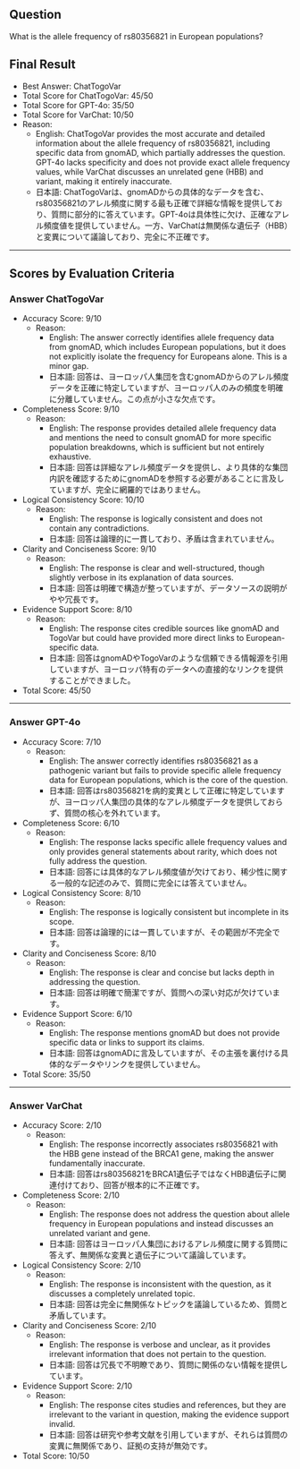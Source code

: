 ## Question

What is the allele frequency of rs80356821 in European populations?

## Final Result

- Best Answer: ChatTogoVar
- Total Score for ChatTogoVar: 45/50
- Total Score for GPT-4o: 35/50
- Total Score for VarChat: 10/50
- Reason:
  - English: ChatTogoVar provides the most accurate and detailed information about the allele frequency of rs80356821, including specific data from gnomAD, which partially addresses the question. GPT-4o lacks specificity and does not provide exact allele frequency values, while VarChat discusses an unrelated gene (HBB) and variant, making it entirely inaccurate.
  - 日本語: ChatTogoVarは、gnomADからの具体的なデータを含む、rs80356821のアレル頻度に関する最も正確で詳細な情報を提供しており、質問に部分的に答えています。GPT-4oは具体性に欠け、正確なアレル頻度値を提供していません。一方、VarChatは無関係な遺伝子（HBB）と変異について議論しており、完全に不正確です。

---

## Scores by Evaluation Criteria

### Answer ChatTogoVar
- Accuracy Score: 9/10
  - Reason: 
    - English: The answer correctly identifies allele frequency data from gnomAD, which includes European populations, but it does not explicitly isolate the frequency for Europeans alone. This is a minor gap.
    - 日本語: 回答は、ヨーロッパ人集団を含むgnomADからのアレル頻度データを正確に特定していますが、ヨーロッパ人のみの頻度を明確に分離していません。この点が小さな欠点です。
- Completeness Score: 9/10
  - Reason: 
    - English: The response provides detailed allele frequency data and mentions the need to consult gnomAD for more specific population breakdowns, which is sufficient but not entirely exhaustive.
    - 日本語: 回答は詳細なアレル頻度データを提供し、より具体的な集団内訳を確認するためにgnomADを参照する必要があることに言及していますが、完全に網羅的ではありません。
- Logical Consistency Score: 10/10
  - Reason: 
    - English: The response is logically consistent and does not contain any contradictions.
    - 日本語: 回答は論理的に一貫しており、矛盾は含まれていません。
- Clarity and Conciseness Score: 9/10
  - Reason: 
    - English: The response is clear and well-structured, though slightly verbose in its explanation of data sources.
    - 日本語: 回答は明確で構造が整っていますが、データソースの説明がやや冗長です。
- Evidence Support Score: 8/10
  - Reason: 
    - English: The response cites credible sources like gnomAD and TogoVar but could have provided more direct links to European-specific data.
    - 日本語: 回答はgnomADやTogoVarのような信頼できる情報源を引用していますが、ヨーロッパ特有のデータへの直接的なリンクを提供することができました。
- Total Score: 45/50

---

### Answer GPT-4o
- Accuracy Score: 7/10
  - Reason: 
    - English: The answer correctly identifies rs80356821 as a pathogenic variant but fails to provide specific allele frequency data for European populations, which is the core of the question.
    - 日本語: 回答はrs80356821を病的変異として正確に特定していますが、ヨーロッパ人集団の具体的なアレル頻度データを提供しておらず、質問の核心を外れています。
- Completeness Score: 6/10
  - Reason: 
    - English: The response lacks specific allele frequency values and only provides general statements about rarity, which does not fully address the question.
    - 日本語: 回答には具体的なアレル頻度値が欠けており、稀少性に関する一般的な記述のみで、質問に完全には答えていません。
- Logical Consistency Score: 8/10
  - Reason: 
    - English: The response is logically consistent but incomplete in its scope.
    - 日本語: 回答は論理的には一貫していますが、その範囲が不完全です。
- Clarity and Conciseness Score: 8/10
  - Reason: 
    - English: The response is clear and concise but lacks depth in addressing the question.
    - 日本語: 回答は明確で簡潔ですが、質問への深い対応が欠けています。
- Evidence Support Score: 6/10
  - Reason: 
    - English: The response mentions gnomAD but does not provide specific data or links to support its claims.
    - 日本語: 回答はgnomADに言及していますが、その主張を裏付ける具体的なデータやリンクを提供していません。
- Total Score: 35/50

---

### Answer VarChat
- Accuracy Score: 2/10
  - Reason: 
    - English: The response incorrectly associates rs80356821 with the HBB gene instead of the BRCA1 gene, making the answer fundamentally inaccurate.
    - 日本語: 回答はrs80356821をBRCA1遺伝子ではなくHBB遺伝子に関連付けており、回答が根本的に不正確です。
- Completeness Score: 2/10
  - Reason: 
    - English: The response does not address the question about allele frequency in European populations and instead discusses an unrelated variant and gene.
    - 日本語: 回答はヨーロッパ人集団におけるアレル頻度に関する質問に答えず、無関係な変異と遺伝子について議論しています。
- Logical Consistency Score: 2/10
  - Reason: 
    - English: The response is inconsistent with the question, as it discusses a completely unrelated topic.
    - 日本語: 回答は完全に無関係なトピックを議論しているため、質問と矛盾しています。
- Clarity and Conciseness Score: 2/10
  - Reason: 
    - English: The response is verbose and unclear, as it provides irrelevant information that does not pertain to the question.
    - 日本語: 回答は冗長で不明瞭であり、質問に関係のない情報を提供しています。
- Evidence Support Score: 2/10
  - Reason: 
    - English: The response cites studies and references, but they are irrelevant to the variant in question, making the evidence support invalid.
    - 日本語: 回答は研究や参考文献を引用していますが、それらは質問の変異に無関係であり、証拠の支持が無効です。
- Total Score: 10/50